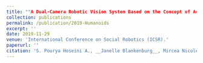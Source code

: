 ```yaml
---
title: ""A Dual-Camera Robotic Vision System Based on the Concept of Active Perception"
collection: publications
permalink: /publication/2019-Humanoids
excerpt: ''
date: 2019-11-29
venue: 'International Conference on Social Robotics (ICSR).'
paperurl: ''
citation: 'S. Pourya Hoseini A., __Janelle Blankenburg__, Mircea Nicolescu, Monica Nicolescu, and David Feil-Seifer. "A Dual-Camera Robotic Vision System Based on the Concept of Active Perception." In International Symposium on Visual Computing (ISVC), Lake Tahoe, USA, Oct 2019.'
---
```

